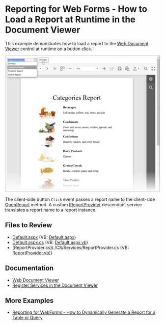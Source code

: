 # Reporting for Web Forms - How to Load a Report at Runtime in the Document Viewer

This example demonstrates how to load a report to the [Web Document Viewer](https://docs.devexpress.com/XtraReports/17738/web-reporting/asp-net-webforms-reporting/document-viewer) control at runtime on a button click. 

![Document Viewer Loads a Report at Runtime](Images/screenshot.png)

The client-side button `Click` event passes a report name to the client-side [OpenReport](https://docs.devexpress.com/XtraReports/js-ASPxClientWebDocumentViewer#js_aspxclientwebdocumentviewer_openreport_url_) method. A custom [IReportProvider](https://docs.devexpress.com/XtraReports/DevExpress.XtraReports.Services.IReportProvider) descendant service translates a report name to a report instance. 

## Files to Review

* [Default.aspx](./CS/Default.aspx) (VB: [Default.aspx](./VB/Default.aspx))
* [Default.aspx.cs](./CS/Default.aspx.cs) (VB: [Default.aspx.vb](./VB/Default.aspx.vb))
* [ReportProvider.cs](./CS/Services/ReportProvider.cs (VB: [ReportProvider.vb](./VB/Services/ReportProvider.vb)))

## Documentation
- [Web Document Viewer](https://docs.devexpress.com/XtraReports/401850/web-reporting/web-document-viewer)
- [Register Services in the Document Viewer](https://docs.devexpress.com/XtraReports/118435/web-reporting/asp-net-webforms-reporting/document-viewer-in-asp-net-webforms-reporting/customization/register-services-in-the-document-viewer)

## More Examples

- [Reporting for WebForms - How to Dynamically Generate a Report for a Table or Query](https://github.com/DevExpress-Examples/reporting-generate-report-dynamically-for-specified-query)